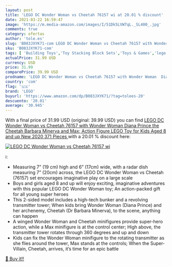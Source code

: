 ```yaml
---
layout: post
title: 'LEGO DC Wonder Woman vs Cheetah 76157 wi at 20.01 % discount'
date: 2021-03-22 16:59:47
image: 'https://m.media-amazon.com/images/I/51Dk5LVW7qL._SL400_.jpg'
comments: true
category: ofertas
author: 'tole.es'
slug: 'B083JXYK71-com LEGO DC Wonder Woman vs Cheetah 76157 with Wonder Woman...'
sku: 'B083JXYK71-com'
tags: [ 'Building Toys','Toy Stacking Block Sets','Toys & Games','lego', ]
actualPrice: 31.99 USD
currency: USD
price: 31.99
comparePrice: 39.99 USD
prodname: 'LEGO DC Wonder Woman vs Cheetah 76157 with Wonder Woman  Diana Prince   the Cheetah  Barbara Minerva  and Max; Action Figure LEGO Toy for Kids Aged 8 and up  New 2020  371 Pieces '
country: 'com'
flag: '🇺🇸'
brand: 'LEGO'
buyurl: 'https://www.amazon.com/dp/B083JXYK71/?tag=tolees-20'
descuento: '20.01'
average: '30.945'
---
```


With a final price of 31.99 USD (original: 39.99 USD) you can find [LEGO DC Wonder Woman vs Cheetah 76157 with Wonder Woman  Diana Prince   the Cheetah  Barbara Minerva  and Max; Action Figure LEGO Toy for Kids Aged 8 and up  New 2020  371 Pieces ](https://www.amazon.com/dp/B083JXYK71/?tag=tolees-20) with a  20.01 % discount here:

[![LEGO DC Wonder Woman vs Cheetah 76157 wi](https://m.media-amazon.com/images/I/51Dk5LVW7qL._SL400_.jpg)](https://www.amazon.com/dp/B083JXYK71/?tag=tolees-20)

ℹ️:

- Measuring 7” (19 cm) high and 6” (17cm) wide, with a radar dish measuring 7” (20cm) across, the LEGO DC Wonder Woman vs Cheetah (76157) set encourages imaginative play on a large scale
- Boys and girls aged 8 and up will enjoy exciting, imaginative adventures with this popular LEGO DC Wonder Woman toy; An action-packed gift for all young super heroes
- This 2-sided model includes a high-tech bunker and a revolving transmitter tower; When kids bring Wonder Woman (Diana Prince) and her archenemy, Cheetah (Dr Barbara Minerva), to the scene, anything can happen
- A winged Wonder Woman and Cheetah minifigures provide super-hero action, while a Max minifigure is at the control center; High above, the transmitter tower rotates through 360 degrees and up and down
- Kids can fix the Wonder Woman minifigure to the rotating transmitter as she flies around the tower, Max stands at the controls; When the Super-Villain, Cheetah, arrives, it’s time for an epic battle

[🛒 Buy it!!](https://www.amazon.com/dp/B083JXYK71/?tag=tolees-20)
